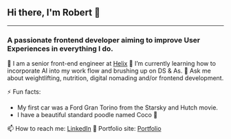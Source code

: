 ## Hi there, I'm Robert 👋

---

### A passionate frontend developer aiming to improve User Experiences in everything I do.

🧬 I am a senior front-end engineer at [Helix](helix.com)
🌱 I’m currently learning how to incorporate AI into my work flow and brushing up on DS & As.
💬 Ask me about weightlifting, nutrition, digital nomading and/or frontend development.

⚡  Fun facts:
- My first car was a Ford Gran Torino from the Starsky and Hutch movie.
- I have a beautiful standard poodle named Coco 🐩

📫 How to reach me: [LinkedIn](https://www.linkedin.com/in/robertcrocker/)
🎯 Portfolio site: [Portfolio](https://robcrock.com)
